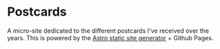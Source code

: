 # Postcards

A micro-site dedicated to the different postcards I've received over the years. This is powered by the [Astro static site generator](https://astro.build/) + Github Pages.
